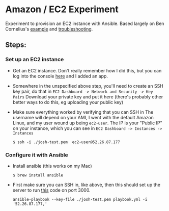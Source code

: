 Amazon / EC2 Experiment
=======================

Experiment to provision an EC2 instance with Ansible.
Based largely on Ben Cornelius's [example](https://github.com/cornaholic/rails_test_project)
and [troubleshooting](https://vimeo.com/167157877).

Steps:
------

### Set up an EC2 instance

* Get an EC2 instance. Don't really remember how I did this,
  but you can log into the console [here](https://us-west-2.console.aws.amazon.com/ec2/v2/home?region=us-west-2#Instances:sort=instanceId)
  and I added an app.
* Somewhere in the unspecified above step, you'll need to create an SSH key pair,
  do that in `EC2 Dashboard -> Network and Security -> Key Pairs`
  Download your private key and put it here (there's probably other better ways to do this, eg uploading your public key)
* Make sure everything worked by verifying that you can SSH in
  The username will depend on your AMI, I went with the default Amazon Linux, and my user wound up being `ec2-user`.
  The IP is your "Public IP" on your instance, which you can see in
  `EC2 Dashboard -> Instances -> Instances`

  ```
  $ ssh -i ./josh-test.pem  ec2-user@52.26.87.177
  ```

### Configure it with Ansible

* Install ansible (this works on my Mac)

  ```
  $ brew install ansible
  ```
* First make sure you can SSH in, like above, then this should set up the server
  to run [this](https://github.com/JoshCheek/ec2-experiment) code on port 3000.

  ```
  ansible-playbook --key-file ./josh-test.pem playbook.yml -i '52.26.87.177,'
  ```
